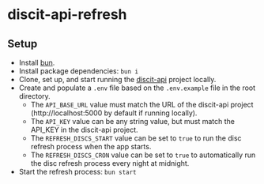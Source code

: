 # discit-api-refresh

## Setup

-   Install [bun](https://bun.sh).
-   Install package dependencies: `bun i`
-   Clone, set up, and start running the [discit-api](https://github.com/cdleveille/discit-api) project locally.
-   Create and populate a `.env` file based on the `.env.example` file in the root directory.
    -   The `API_BASE_URL` value must match the URL of the discit-api project (http://localhost:5000 by default if running locally).
    -   The `API_KEY` value can be any string value, but must match the API_KEY in the discit-api project.
    -   The `REFRESH_DISCS_START` value can be set to `true` to run the disc refresh process when the app starts.
    -   The `REFRESH_DISCS_CRON` value can be set to `true` to automatically run the disc refresh process every night at midnight.
-   Start the refresh process: `bun start`

